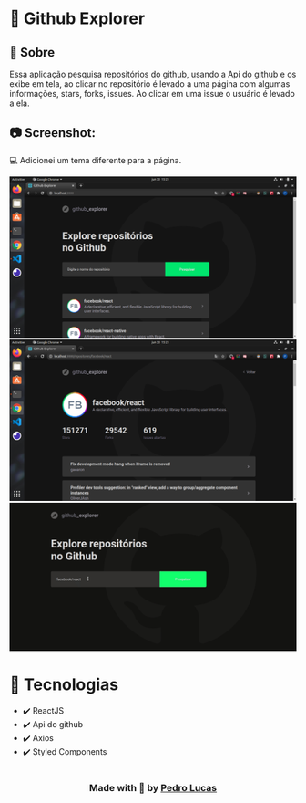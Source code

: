 # 🚀 Github Explorer

## 🔖 Sobre
<p>Essa aplicação pesquisa repositórios do github, usando a Api do github e os exibe em tela, ao clicar no repositório é levado a uma página com algumas informações, stars, forks, issues. Ao clicar em uma issue o usuário é levado a ela.</p>

## 📷 Screenshot:

<p>💻 Adicionei um tema diferente para a página.</p>

<div>
    <img src="github/print1.png" width="600">
    <img src="github/print2.png" width="600">
    <img src="github/Demo.gif" width="600">
</div>

# 🚀 Tecnologias
<ul>
    <li>✔️ ReactJS</li>
    <li>✔️ Api do github</li>
    <li>✔️ Axios</li>
    <li>✔️ Styled Components</li>
</ul>

# 

<h3 align="center"> Made with 💜 by <a href="https://www.linkedin.com/in/pedro-lucas-4b2941199/">Pedro Lucas</a></h3>